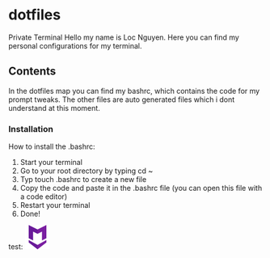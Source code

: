 # dotfiles
Private Terminal
Hello my name is Loc Nguyen. Here you can find my personal configurations for my terminal.


## Contents
In the dotfiles map you can find my bashrc, which contains the code for my prompt tweaks. The other files are auto generated files which i dont understand at this moment.

### Installation

How to install the .bashrc:

1. Start your terminal
2. Go to your root directory by typing cd ~
3. Typ touch .bashrc to create a new file
4. Copy the code and paste it in the .bashrc file (you can open this file with a code editor)
5. Restart your terminal
6. Done!

test: 
![alt text](https://github.com/adam-p/markdown-here/raw/master/src/common/images/icon48.png "Logo Title Text 1")

